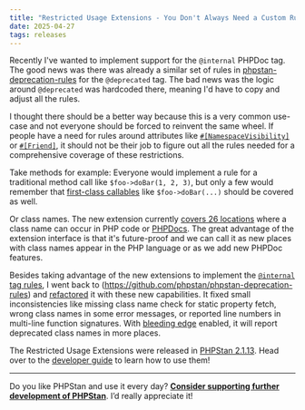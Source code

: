 ```yaml
---
title: "Restricted Usage Extensions - You Don't Always Need a Custom Rule"
date: 2025-04-27
tags: releases
---
```


Recently I've wanted to implement support for the `@internal` PHPDoc tag. The good news was there was already a similar set of rules in [phpstan-deprecation-rules](https://github.com/phpstan/phpstan-deprecation-rules) for the `@deprecated` tag. The bad news was the logic around `@deprecated` was hardcoded there, meaning I'd have to copy and adjust all the rules.

I thought there should be a better way because this is a very common use-case and not everyone should be forced to reinvent the same wheel. If people have a need for rules around attributes like [`#[NamespaceVisibility]`](https://github.com/DaveLiddament/php-language-extensions#namespacevisibility) or [`#[Friend]`](https://github.com/DaveLiddament/php-language-extensions#friend), it should not be their job to figure out all the rules needed for a comprehensive coverage of these restrictions.

Take methods for example: Everyone would implement a rule for a traditional method call like `$foo->doBar(1, 2, 3)`, but only a few would remember that [first-class callables](https://wiki.php.net/rfc/first_class_callable_syntax) like `$foo->doBar(...)` should be covered as well.

Or class names. The new extension currently [covers 26 locations](https://github.com/phpstan/phpstan-src/blob/ecfc5417bb2bd2f9f478f0c005b10ab1937cf149/src/Rules/ClassNameUsageLocation.php#L18-L43) where a class name can occur in PHP code or [PHPDocs](https://phpstan.org/writing-php-code/phpdocs-basics). The great advantage of the extension interface is that it's future-proof and we can call it as new places with class names appear in the PHP language or as we add new PHPDoc features.

Besides taking advantage of the new extensions to implement the [`@internal` tag rules](https://github.com/phpstan/phpstan-src/tree/2.1.x/src/Rules/InternalTag), I went back to (https://github.com/phpstan/phpstan-deprecation-rules) and [refactored](https://github.com/phpstan/phpstan-deprecation-rules/compare/96f93574dd20a293df14700e84502123103178d7...9d8e7d4e32711715ad78a1fb6ec368df9af01fdf) it with these new capabilities. It fixed small inconsistencies like missing class name check for static property fetch, wrong class names in some error messages, or reported line numbers in multi-line function signatures. With [bleeding edge](/blog/what-is-bleeding-edge) enabled, it will report deprecated class names in more places.

The Restricted Usage Extensions were released in [PHPStan 2.1.13](https://github.com/phpstan/phpstan/releases/tag/2.1.13). Head over to the [developer guide](/developing-extensions/restricted-usage-extensions) to learn how to use them!

---

Do you like PHPStan and use it every day? [**Consider supporting further development of PHPStan**](/sponsor). I’d really appreciate it!
